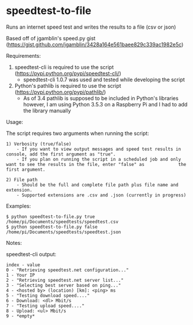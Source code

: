 # speedtest-to-file
Runs an internet speed test and writes the results to a file (csv or json)

Based off of jgamblin's speed.py gist (https://gist.github.com/jgamblin/3428a164e561baee829c339ac1982e5c)

Requirements:
  1) speedtest-cli is required to use the script (https://pypi.python.org/pypi/speedtest-cli/)
      -  speedtest-cli 1.0.7 was used and tested while developing the script
  2) Python's pathlib is required to use the script (https://pypi.python.org/pypi/pathlib/)
      - As of 3.4 pathlib is supposed to be included in Python's libraries however, I am using Python 3.5.3 on a Raspberry Pi           and I had to add the library manually

Usage:

  The script requires two arguments when running the script:
  
    1) Verbosity (true/false)
        - If you want to view output messages and speed test results in console, add the first argument as "true".
        - If you plan on running the script in a scheduled job and only want to see the results in the file, enter "false" as             the first argument.
        
    2) File path
        - Should be the full and complete file path plus file name and extension.
        - Supported extensions are .csv and .json (currently in progress)

  Examples:
  
    $ python speedtest-to-file.py true /home/pi/Documents/speedtests/speedtest.csv
    $ python speedtest-to-file.py false /home/pi/Documents/speedtests/speedtest.json
    
Notes:

  speedtest-cli output:
  
    index - value
    0 - "Retrieving speedtest.net configuration..."
    1 - Your IP
    2 - "Retrieving speedtest.net server list..."
    3 - "Selecting best server based on ping..."
    4 - <hosted by> (location) [km]: <ping> ms
    5 - "Testing download speed...."
    6 - Download: <dl> Mbit/s
    7 - "Testing upload speed...."
    8 - Upload: <ul> Mbit/s
    9 - *empty*
    
